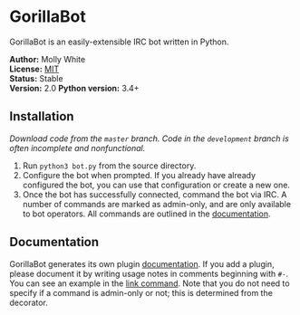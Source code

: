 # GorillaBot
GorillaBot is an easily-extensible IRC bot written in Python.

__Author:__ Molly White<br />
__License:__ [MIT](http://opensource.org/licenses/MIT)<br/>
__Status:__ Stable<br />
__Version:__ 2.0
__Python version:__ 3.4+

## Installation
_Download code from the `master` branch. Code in the `development` branch is often incomplete and
nonfunctional._

1. Run `python3 bot.py` from the source directory.
2. Configure the bot when prompted. If you already have already configured the bot, you can use
that configuration or create a new one.
3. Once the bot has successfully connected, command the bot via IRC. A number of commands are
marked as admin-only, and are only available to bot operators. All commands are outlined in the 
[documentation](http://molly.github.io/GorillaBot/).

## Documentation
GorillaBot generates its own plugin [documentation](http://molly.github.io/GorillaBot/). If you
add a plugin, please document it by writing usage notes in comments beginning with `#-`. You can
see an example in the
[link command](https://github.com/molly/GorillaBot/blob/master/plugins/link.py#L27). Note that
you do not need to specify if a command is admin-only or not; this is determined from the decorator.
